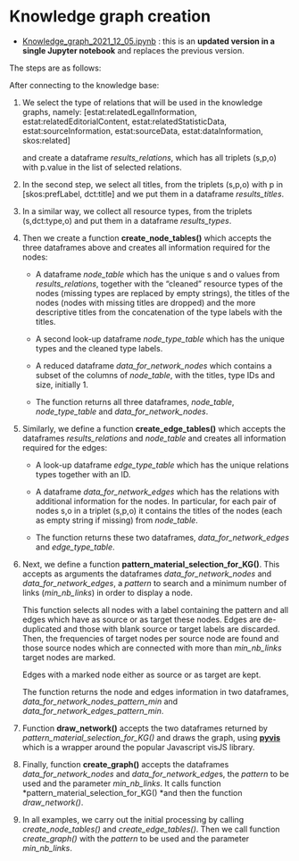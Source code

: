 # Knowledge graph creation


- [Knowledge_graph_2021_12_05.ipynb](https://github.com/eurostat/NLP4Stat/blob/testing/Knowledge%20Database/Knowledge_graph/Knowledge_graph_2021_12_05.ipynb) : this is an **updated version in a single Jupyter notebook** and replaces the previous version.

The steps are as follows: 

After connecting to the knowledge base:

1. We select the type of relations that will be used in the knowledge graphs, namely:
[estat:relatedLegallnformation, 
estat:relatedEditorialContent,
estat:relatedStatisticData,
estat:sourceInformation,
estat:sourceData,
estat:dataInformation,
skos:related]

    and create a dataframe *results\_relations*, which has all triplets (s,p,o) with p.value in the list of selected relations.

2. In the second step, we select all titles, from the triplets (s,p,o) with p in [skos:prefLabel, dct:title] and we put them in a dataframe *results\_titles*.  

3. In a similar way, we collect all resource types, from the triplets (s,dct:type,o) and put them in a dataframe *results\_types*.

4. Then we create a function **create\_node_tables()** which accepts the three dataframes above and creates all information required for the nodes:
 
    - A dataframe *node\_table* which has the unique s and o values from *results\_relations*, together with the “cleaned” resource types of the nodes (missing types are replaced by empty strings), the titles of the nodes (nodes with missing titles are dropped) and the more descriptive titles from the concatenation of the type labels with the titles. 

    - A second look-up dataframe *node\_type\_table* which has the unique types and the cleaned type labels. 

    - A reduced dataframe *data\_for\_network\_nodes* which contains a subset of the columns of *node\_table*, with the titles, type IDs and size, initially 1.

    - The function returns all three dataframes, *node\_table*, *node\_type\_table* and *data\_for\_network\_nodes*.

5. Similarly, we define a function **create\_edge\_tables()** which accepts the dataframes *results\_relations* and *node\_table* and creates all information required for the edges:
 
    - A look-up dataframe *edge\_type\_table* which has the unique relations types together with an ID.
    - A dataframe *data\_for\_network\_edges* which has the relations with additional information for the nodes. In particular, for each pair of nodes s,o in a triplet (s,p,o) it contains the titles of the nodes (each as empty string if missing) from *node\_table*.

    - The function returns these two dataframes, *data\_for\_network\_edges* and *edge\_type\_table*.

6. Next, we define a function **pattern\_material\_selection\_for\_KG()**. This accepts as arguments the dataframes *data\_for\_network\_nodes* and                                      *data\_for\_network\_edges*, a *pattern* to search and a minimum number of links (*min\_nb\_links*) in order to display a node.

    This function selects all nodes with a label containing the pattern and all edges which have as source or as target these nodes. Edges are de-duplicated and those with blank source or target labels are discarded. Then, the frequencies of target nodes per source node are found and those source nodes which are connected with more than *min\_nb\_links* target nodes are marked.

    Edges with a marked node either as source or as target are kept.

    The function returns the node and edges information in two dataframes, *data\_for\_network\_nodes\_pattern\_min* and *data\_for\_network\_edges\_pattern\_min*.

7. Function **draw\_network()** accepts the two dataframes returned by *pattern\_material\_selection\_for\_KG()* and draws the graph, using **[pyvis](https://pyvis.readthedocs.io/en/latest/introduction.html)** which is a wrapper around the popular Javascript visJS library.

8. Finally, function **create\_graph()** accepts the dataframes *data\_for\_network\_nodes* and                  *data\_for\_network\_edge*s, the *pattern* to  be used and the parameter *min\_nb\_links*. It calls function *pattern\_material\_selection\_for_KG() *and then the function *draw\_network()*.

9. In all examples, we carry out the initial processing by calling *create\_node\_tables()* and *create\_edge\_tables()*. Then we call function *create\_graph()* with the *pattern* to be used and the parameter *min\_nb\_links*.
